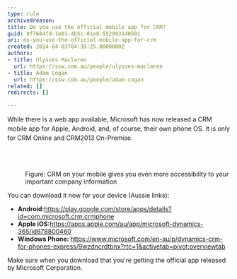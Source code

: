 ```yaml
---
type: rule
archivedreason: 
title: Do you use the official mobile app for CRM?
guid: 8f7684fd-1e01-4b5c-81e8-552993140501
uri: do-you-use-the-official-mobile-app-for-crm
created: 2014-04-03T04:39:25.0000000Z
authors:
- title: Ulysses Maclaren
  url: https://ssw.com.au/people/ulysses-maclaren
- title: Adam Cogan
  url: https://ssw.com.au/people/adam-cogan
related: []
redirects: []

---
```



<p><span style="line-height&#58;20.8px;">​While there is a web app available, Microsoft has now released a CRM mobile app for Apple, Android, and, of course, their own phone OS.</span>​&#160;<span style="line-height&#58;20.8px;">​</span><span style="line-height&#58;20.8px;"></span><span style="line-height&#58;20.8px;">I</span><span style="line-height&#58;20.8px;">t i</span><span style="line-height&#58;20.8px;">s only for CRM Online a</span><span style="line-height&#58;20.8px;">nd CRM2013 On-Premis</span><span style="line-height&#58;20.8px;">e.​</span></p>
<br><excerpt class='endintro'></excerpt><br>
<dl class="goodImage"><dt>
      <img src="/PublishingImages/crm-mobile.jpg" alt="" />
   </dt><dd>Figure&#58; CRM​ on your mobile​ gives you even more accessibility to your important company information</dd></dl><p>You can download it now for your device&#160;(Aussie links)&#58;</p><ul><li>
      <b>Android&#58;​</b> 
      <a href="https&#58;//play.google.com/store/apps/details?id=com.microsoft.crm.crmphone">https&#58;//play.google.com/store/apps/details?id=com.microsoft.crm.crmphone​</a><br></li><li>
      <b>Apple iOS&#58;</b><a href="https&#58;//apps.apple.com/au/app/microsoft-dynamics-365/id678800460">https&#58;//apps.apple.com/au/app/microsoft-dynamics-365/id678800460</a></li><li>
      <b>Windows Phone&#58; </b> 
      <a href="https&#58;//www.microsoft.com/en-au/p/dynamics-crm-for-phones-express/9wzdncrdtbnx?rtc=1&amp;activetab=pivot&#58;overviewtab">https&#58;//www.microsoft.com/en-au/p/dynamics-crm-for-phones-express/9wzdncrdtbnx?rtc=1&amp;activetab=pivot&#58;overviewtab</a><br></li></ul><p>Make sure when you download that you're getting the official app released by Microsoft Corporation.</p>


